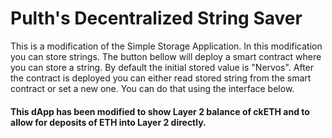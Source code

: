 # Pulth's Decentralized String Saver

This is a modification of the Simple Storage Application. In this modification you can store strings. The button bellow will deploy a smart contract where you can store a string. By default the initial stored value is "Nervos". After the contract is deployed you can either read stored string from the smart contract or set a new one. You can do that using the interface below.

#### This dApp has been modified to show Layer 2 balance of ckETH and to allow for deposits of ETH into Layer 2 directly.
